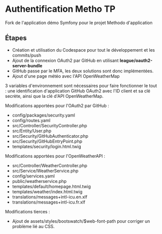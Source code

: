 Authentification Metho TP  
========================  

Fork de l'application démo Symfony pour le projet Methodo d'application  

Étapes  
------------  
- Création et utilisation du Codespace pour tout le développement et les commits/push  
- Ajout de la connexion OAuth2 par GitHub en utilisant **league/oauth2-server-bundle**  
- GitHub passe par le MFA, les deux solutions sont donc implémentées.  
- Ajout d'une page météo avec l'API OpenWeatherMap  

3 variables d'environnement sont nécessaires pour faire fonctionner le tout : une identification d'application GitHub OAuth2 avec l'ID client et sa clé secrète, ainsi que la clé d'API OpenWeatherMap.  

Modifications apportées pour l'OAuth2 par GitHub :  
- config/packages/security.yaml  
- config/routes.yaml  
- src/Controller/SecurityController.php  
- src/Entity/User.php  
- src/Security/GitHubAuthenticator.php  
- src/Security/GitHubEntryPoint.php  
- templates/security/login.html.twig  

Modifications apportées pour l'OpenWeatherAPI :  
- src/Controller/WeatherController.php  
- src/Service/WeatherService.php  
- config/services.yaml  
- public/weatherservice.php  
- templates/default/homepage.html.twig  
- templates/weather/index.html.twig  
- translations/messages+intl-icu.en.xlf  
- translations/messages+intl-icu.fr.xlf  

Modifications tierces :  
- Ajout de assets/styles/bootswatch/$web-font-path pour corriger un problème lié au CSS.  
